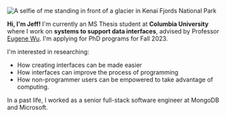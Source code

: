 <img class="headshot" src="/headshot.jpg" alt="A selfie of me standing in front of a glacier in Kenai Fjords National Park" />

**Hi, I'm Jeff!** I'm currently an MS Thesis student at **Columbia University**
where I work on **systems to support data interfaces**, advised by Professor [Eugene Wu](https://eugenewu.net).
I'm applying for PhD programs for Fall 2023.

I'm interested in researching:

- How creating interfaces can be made easier
- How interfaces can improve the process of programming
- How non-programmer users can be empowered to take advantage of computing.

In a past life, I worked as a senior full-stack software engineer at MongoDB and
Microsoft.
